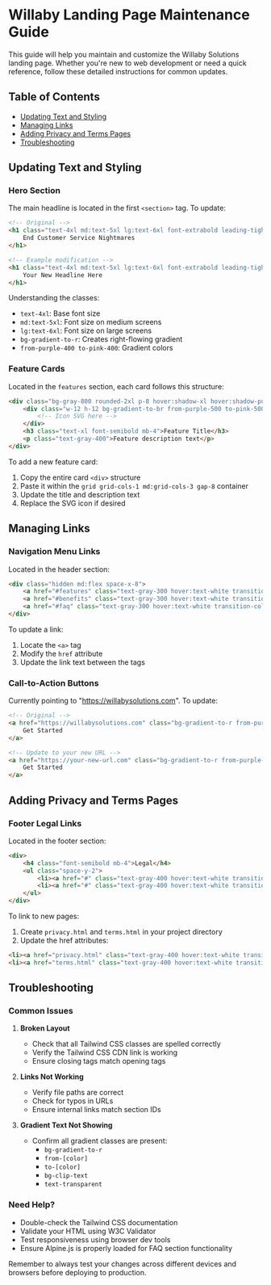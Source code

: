 # Willaby Landing Page Maintenance Guide

This guide will help you maintain and customize the Willaby Solutions landing page. Whether you're new to web development or need a quick reference, follow these detailed instructions for common updates.

## Table of Contents
- [Updating Text and Styling](#updating-text-and-styling)
- [Managing Links](#managing-links)
- [Adding Privacy and Terms Pages](#adding-privacy-and-terms-pages)
- [Troubleshooting](#troubleshooting)

## Updating Text and Styling

### Hero Section
The main headline is located in the first `<section>` tag. To update:

```html
<!-- Original -->
<h1 class="text-4xl md:text-5xl lg:text-6xl font-extrabold leading-tight mb-8 bg-gradient-to-r from-purple-400 to-pink-400 bg-clip-text text-transparent">
    End Customer Service Nightmares
</h1>

<!-- Example modification -->
<h1 class="text-4xl md:text-5xl lg:text-6xl font-extrabold leading-tight mb-8 bg-gradient-to-r from-purple-400 to-pink-400 bg-clip-text text-transparent">
    Your New Headline Here
</h1>
```

Understanding the classes:
- `text-4xl`: Base font size
- `md:text-5xl`: Font size on medium screens
- `lg:text-6xl`: Font size on large screens
- `bg-gradient-to-r`: Creates right-flowing gradient
- `from-purple-400 to-pink-400`: Gradient colors

### Feature Cards
Located in the `features` section, each card follows this structure:

```html
<div class="bg-gray-800 rounded-2xl p-8 hover:shadow-xl hover:shadow-purple-500/10 transition-all duration-300 transform hover:scale-105">
    <div class="w-12 h-12 bg-gradient-to-br from-purple-500 to-pink-500 rounded-lg mb-6 flex items-center justify-center">
        <!-- Icon SVG here -->
    </div>
    <h3 class="text-xl font-semibold mb-4">Feature Title</h3>
    <p class="text-gray-400">Feature description text</p>
</div>
```

To add a new feature card:
1. Copy the entire card `<div>` structure
2. Paste it within the `grid grid-cols-1 md:grid-cols-3 gap-8` container
3. Update the title and description text
4. Replace the SVG icon if desired

## Managing Links

### Navigation Menu Links
Located in the header section:

```html
<div class="hidden md:flex space-x-8">
    <a href="#features" class="text-gray-300 hover:text-white transition-colors duration-300">Features</a>
    <a href="#benefits" class="text-gray-300 hover:text-white transition-colors duration-300">Benefits</a>
    <a href="#faq" class="text-gray-300 hover:text-white transition-colors duration-300">FAQ</a>
</div>
```

To update a link:
1. Locate the `<a>` tag
2. Modify the `href` attribute
3. Update the link text between the tags

### Call-to-Action Buttons
Currently pointing to "https://willabysolutions.com". To update:

```html
<!-- Original -->
<a href="https://willabysolutions.com" class="bg-gradient-to-r from-purple-600 to-pink-600 text-white px-6 py-2 rounded-full">
    Get Started
</a>

<!-- Update to your new URL -->
<a href="https://your-new-url.com" class="bg-gradient-to-r from-purple-600 to-pink-600 text-white px-6 py-2 rounded-full">
    Get Started
</a>
```

## Adding Privacy and Terms Pages

### Footer Legal Links
Located in the footer section:

```html
<div>
    <h4 class="font-semibold mb-4">Legal</h4>
    <ul class="space-y-2">
        <li><a href="#" class="text-gray-400 hover:text-white transition-colors duration-300">Privacy Policy</a></li>
        <li><a href="#" class="text-gray-400 hover:text-white transition-colors duration-300">Terms of Service</a></li>
    </ul>
</div>
```

To link to new pages:
1. Create `privacy.html` and `terms.html` in your project directory
2. Update the href attributes:

```html
<li><a href="privacy.html" class="text-gray-400 hover:text-white transition-colors duration-300">Privacy Policy</a></li>
<li><a href="terms.html" class="text-gray-400 hover:text-white transition-colors duration-300">Terms of Service</a></li>
```

## Troubleshooting

### Common Issues

1. **Broken Layout**
   - Check that all Tailwind CSS classes are spelled correctly
   - Verify the Tailwind CSS CDN link is working
   - Ensure closing tags match opening tags

2. **Links Not Working**
   - Verify file paths are correct
   - Check for typos in URLs
   - Ensure internal links match section IDs

3. **Gradient Text Not Showing**
   - Confirm all gradient classes are present:
     - `bg-gradient-to-r`
     - `from-[color]`
     - `to-[color]`
     - `bg-clip-text`
     - `text-transparent`

### Need Help?
- Double-check the Tailwind CSS documentation
- Validate your HTML using W3C Validator
- Test responsiveness using browser dev tools
- Ensure Alpine.js is properly loaded for FAQ section functionality

Remember to always test your changes across different devices and browsers before deploying to production.
